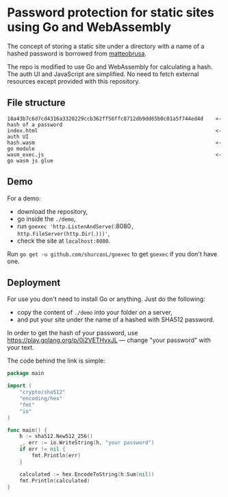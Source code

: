 # Password protection for static sites using Go and WebAssembly

The concept of storing a static site under a directory with a name of a hashed password is borrowed from [matteobrusa](https://github.com/matteobrusa/Password-protection-for-static-pages). 

The repo is modified to use Go and WebAssembly for calculating a hash. The auth UI and JavaScript are simplified. No need to fetch external resources except provided with this repository.

## File structure

```
18a43b7c6d7cd4316a3320229ccb362ff56ffc8712db9dd65b0c01a5f744ed4d    <- hash of a password
index.html                                                          <- auth UI
hash.wasm                                                           <- go module
wasm_exec.js                                                        <- go wasm js glue
```

## Demo

For a demo: 

- download the repository, 
- go inside the `./demo`,
- run `goexec 'http.ListenAndServe(`:8080`, http.FileServer(http.Dir(`.`)))'`,
- check the site at `localhost:8080`.

Run `go get -u github.com/shurcooL/goexec` to get `goexec` if you don't have one.

## Deployment

For use you don't need to install Go or anything. Just do the following:

- copy the content of `./demo` into your folder on a server,
- and put your site under the name of a hashed with SHA512 password.

In order to get the hash of your password, use https://play.golang.org/p/0i2VETHvxJL — change "your password" with your text.

The code behind the link is simple:

``` go
package main

import (
	"crypto/sha512"
	"encoding/hex"
	"fmt"
	"io"
)

func main() {
	h := sha512.New512_256()
	_, err := io.WriteString(h, "your password")
	if err != nil {
		fmt.Println(err)
	}

	calculated := hex.EncodeToString(h.Sum(nil))
	fmt.Println(calculated)
}
```
